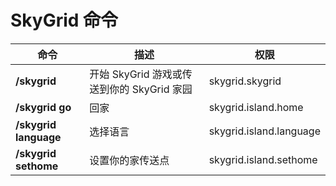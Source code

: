 # SkyGrid 命令

| 命令                  | 描述                               | 权限                      |
|-------------------|----------------------------------|-------------------------|
| **/skygrid**      | 开始 SkyGrid 游戏或传送到你的 SkyGrid 家园     | skygrid.skygrid        |
| **/skygrid go**   | 回家                               | skygrid.island.home    |
| **/skygrid language** | 选择语言                            | skygrid.island.language |
| **/skygrid sethome**  | 设置你的家传送点                         | skygrid.island.sethome |